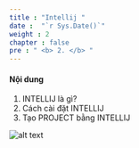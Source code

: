 ```yaml
---
title : "Intellij "
date :  "`r Sys.Date()`" 
weight : 2 
chapter : false
pre : " <b> 2. </b> "
---
```



#### Nội dung 

1. INTELLIJ là gì?
2. Cách cài đặt INTELLIJ 
3. Tạo PROJECT bằng INTELLIJ

![alt text](/github_Chi/images/1.1/001.png)
